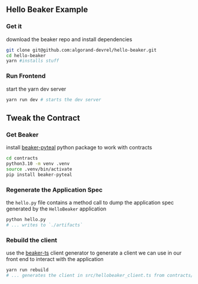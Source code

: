 Hello Beaker Example
--------------------

### Get it

download the beaker repo and install dependencies 

```sh
git clone git@github.com:algorand-devrel/hello-beaker.git
cd hello-beaker
yarn #installs stuff
```

### Run Frontend

start the yarn dev server

```sh
yarn run dev # starts the dev server
```

## Tweak the Contract

### Get Beaker

install [beaker-pyteal](https://github.com/algorand-devrel/beaker) python package to work with contracts

```sh
cd contracts
python3.10 -m venv .venv
source .venv/bin/activate
pip install beaker-pyteal
```

### Regenerate the Application Spec

the `hello.py` file contains a method call to dump the application spec generated by the `HelloBeaker` application

```sh
python hello.py
# ... writes to `./artifacts`
```

### Rebuild the client

use the [beaker-ts](https://github.com/algorand-devrel/beaker-ts) client generator to generate a client we can use in our front end to interact with the application

```sh
yarn run rebuild 
# ... generates the client in src/hellobeaker_client.ts from contracts/artifacts/HelloBeaker.json
```
